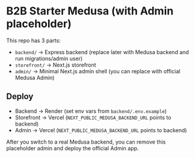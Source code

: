 # B2B Starter Medusa (with Admin placeholder)

This repo has 3 parts:

- `backend/` → Express backend (replace later with Medusa backend and run migrations/admin user)
- `storefront/` → Next.js storefront
- `admin/` → Minimal Next.js admin shell (you can replace with official Medusa Admin)

## Deploy
- Backend → Render (set env vars from `backend/.env.example`)
- Storefront → Vercel (`NEXT_PUBLIC_MEDUSA_BACKEND_URL` points to backend)
- Admin → Vercel (`NEXT_PUBLIC_MEDUSA_BACKEND_URL` points to backend)

After you switch to a real Medusa backend, you can remove this placeholder admin and deploy the official Admin app.
